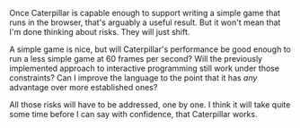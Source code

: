 Once Caterpillar is capable enough to support writing a simple game that runs in
the browser, that's arguably a useful result. But it won't mean that I'm done
thinking about risks. They will just shift.

A simple game is nice, but will Caterpillar's performance be good enough to run
a less simple game at 60 frames per second? Will the previously implemented
approach to interactive programming still work under those constraints? Can I
improve the language to the point that it has _any_ advantage over more
established ones?

All those risks will have to be addressed, one by one. I think it will take
quite some time before I can say with confidence, that Caterpillar works.
